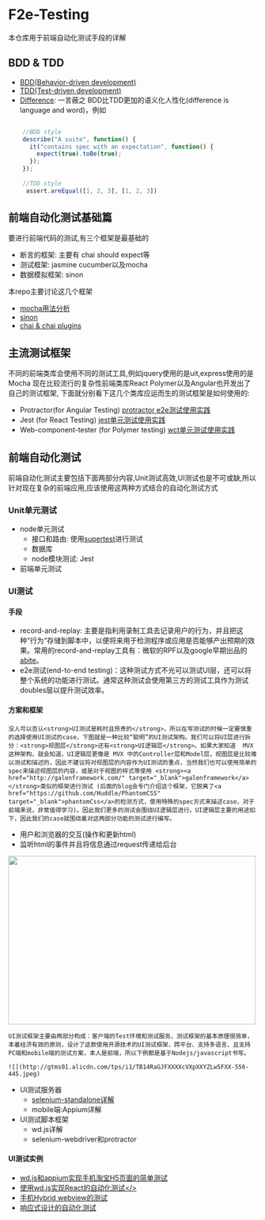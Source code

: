 # F2e-Testing

本仓库用于前端自动化测试手段的详解

## BDD & TDD

- <a href="https://en.wikipedia.org/wiki/Behavior-driven_development" target="_blank">BDD(Behavior-driven development)</a>
- <a href="https://en.wikipedia.org/wiki/Test-driven_development" target="_blank">TDD(Test-driven development)</a>
- <a href="http://gaboesquivel.com/blog/2014/differences-between-tdd-atdd-and-bdd/" target="_blank">Difference</a>: 一言蔽之 BDD比TDD更加的语义化人性化(difference is language and word)，例如

```javascript

    //BDD style
    describe("A suite", function() {
      it("contains spec with an expectation", function() {
        expect(true).toBe(true);
      });
    });
    
    //TDD style
     assert.areEqual([1, 2, 3], [1, 2, 3])

```

## 前端自动化测试基础篇

要进行前端代码的测试,有三个框架是最基础的

- 断言的框架: 主要有 chai should expect等
- 测试框架: jasmine cucumber以及mocha
- 数据模拟框架: sinon 

本repo主要讨论这几个框架

- <a href="https://github.com/zhangmeng712/f2e-testing/blob/master/basic/mocha-demo.md">mocha用法分析</a>
- <a href="https://github.com/zhangmeng712/f2e-testing/blob/master/basic/sinon-demo.md">sinon</a>
- <a href="https://github.com/zhangmeng712/f2e-testing/blob/master/basic/chai-demo.md">chai & chai plugins</a>


## 主流测试框架

不同的前端类库会使用不同的测试工具,例如jquery使用的是uit,express使用的是Mocha 现在比较流行的复杂性前端类库React Polymer以及Angular也开发出了自己的测试框架,
下面就分别看下这几个类库应运而生的测试框架是如何使用的:

- Protractor(for Angular Testing)  <a href="https://github.com/zhangmeng712/f2e-testing/blob/master/protractor/e2e-protractor.md">protractor e2e测试使用实践</a>
- Jest (for React Testing) <a href="https://github.com/zhangmeng712/f2e-testing/blob/master/un-tests/unit-react.md">jest单元测试使用实践</a>
- Web-component-tester (for Polymer testing) <a href="https://github.com/zhangmeng712/f2e-testing/blob/master/un-tests/unit-polymer.md">wct单元测试使用实践</a>

## 前端自动化测试

前端自动化测试主要包括下面两部分内容,Unit测试高效,UI测试也是不可或缺,所以针对现在复杂的前端应用,应该使用这两种方式结合的自动化测试方式

### Unit单元测试

   - node单元测试
       - 接口和路由: 使用<a href="https://github.com/visionmedia/supertest" target="_blank">supertest</a>进行测试
       - 数据库
       - node模块测试: Jest
   - 前端单元测试
      
### UI测试

#### 手段
   - record-and-replay: 主要是指利用录制工具去记录用户的行为，并且把这种“行为“存储到脚本中，以便将来用于检测程序或应用是否能够产出预期的效果。常用的record-and-replay工具有：微软的RPF以及google早期出品的<a href="http://googletesting.blogspot.jp/2011/10/take-bite-out-of-bugs-and-redundant.html" target="_blank">abite</a>。
   - e2e测试(end-to-end testing)：这种测试方式不光可以测试UI层，还可以将整个系统的功能进行测试。通常这种测试会使用第三方的测试工具作为测试doubles层以提升测试效率。
   
#### 方案和框架
    
    没人可以否认<strong>UI测试是耗时且昂贵的</strong>，所以在写测试的时候一定要慎重的选择使用UI测试的case，下图就是一种比较“聪明”的UI测试架构。我们可以将UI层进行拆分：<strong>视图层</strong>还有<strong>UI逻辑层</strong>。如果大家知道  MVX 这种架构，就会知道，UI逻辑层更像是 MVX 中的Controller层和Model层，视图层是比较难以测试和描述的，因此不建议将对视图层的内容作为UI测试的重点，当然我们也可以使用简单的spec来描述视图层的内容，或是对于视图的样式等使用 <strong><a href="http://galenframework.com/" target="_blank">galenframework</a></strong>类似的框架进行测试 (后面的blog会专门介绍这个框架，它脱离了<a href="https://github.com/Huddle/PhantomCSS" target="_blank">phantomCss</a>的检测方式，使用特殊的spec方式来描述case，对于前端来说，非常值得学习)。因此我们更多的测试会围绕UI逻辑层进行。UI逻辑层主要的用途如下，因此我们的case就围绕着对这两部分功能的测试进行编写。
   - 用户和浏览器的交互(操作和更新html)
   - 监听html的事件并且将信息通过request传递给后台
   <img src="http://gtms01.alicdn.com/tps/i1/TB1EoZ_JpXXXXaSXVXXfGCCQVXX-512-362.jpg" width="500px" height="340px">
   
    UI测试框架主要由两部分构成：客户端的Test环境和测试服务，测试框架的基本原理很简单，本着经济有效的原则，设计了这款使用开源技术的UI测试框架，跨平台、支持多语言、且支持PC端和mobile端的测试方案，本人是前端，所以下例都是基于Nodejs/javascript书写。
    
    ![](http://gtms01.alicdn.com/tps/i1/TB14RaGJFXXXXcVXpXXYZLw5FXX-556-445.jpeg)

   - UI测试服务器
        - <a href="selenium-standalone/selenium-server.md">selenium-standalone详解</a>
        - mobile端:Appium详解
   - UI测试脚本框架
        - wd.js详解
        - selenium-webdriver和protractor

    
#### UI测试实例
 - <a href="ui-wd-tests/mobile/safari-wd-search-test.js">wd.js和appium实现手机淘宝H5页面的简单测试</a>
 - <a href="react/test/">使用wd.js实现React的自动化测试</>
 - <a href="https://github.com/appium/sample-code/blob/master/sample-code/examples/node/android-webview.js" target="_blank">手机Hybrid webview的测试</a>
 - <a href="ui-galen-tests/responsive-automate.md">响应式设计的自动化测试</a>
  
